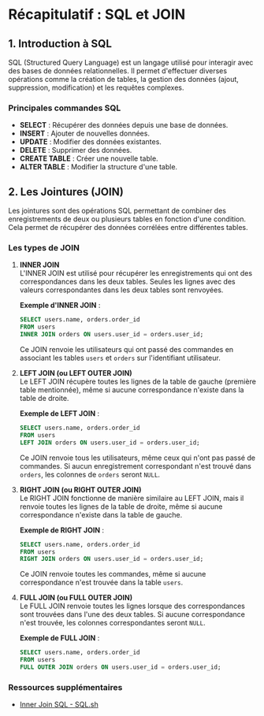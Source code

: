 
# Récapitulatif : SQL et JOIN

## 1. Introduction à SQL

SQL (Structured Query Language) est un langage utilisé pour interagir avec des bases de données relationnelles. Il permet d'effectuer diverses opérations comme la création de tables, la gestion des données (ajout, suppression, modification) et les requêtes complexes.

### Principales commandes SQL
- **SELECT** : Récupérer des données depuis une base de données.
- **INSERT** : Ajouter de nouvelles données.
- **UPDATE** : Modifier des données existantes.
- **DELETE** : Supprimer des données.
- **CREATE TABLE** : Créer une nouvelle table.
- **ALTER TABLE** : Modifier la structure d'une table.

## 2. Les Jointures (JOIN)

Les jointures sont des opérations SQL permettant de combiner des enregistrements de deux ou plusieurs tables en fonction d'une condition. Cela permet de récupérer des données corrélées entre différentes tables.

### Les types de JOIN

1. **INNER JOIN**  
   L'INNER JOIN est utilisé pour récupérer les enregistrements qui ont des correspondances dans les deux tables. Seules les lignes avec des valeurs correspondantes dans les deux tables sont renvoyées.

   **Exemple d'INNER JOIN** :
   ```sql
   SELECT users.name, orders.order_id
   FROM users
   INNER JOIN orders ON users.user_id = orders.user_id;
   ```
   Ce JOIN renvoie les utilisateurs qui ont passé des commandes en associant les tables `users` et `orders` sur l'identifiant utilisateur.

2. **LEFT JOIN (ou LEFT OUTER JOIN)**  
   Le LEFT JOIN récupère toutes les lignes de la table de gauche (première table mentionnée), même si aucune correspondance n'existe dans la table de droite.

   **Exemple de LEFT JOIN** :
   ```sql
   SELECT users.name, orders.order_id
   FROM users
   LEFT JOIN orders ON users.user_id = orders.user_id;
   ```
   Ce JOIN renvoie tous les utilisateurs, même ceux qui n'ont pas passé de commandes. Si aucun enregistrement correspondant n'est trouvé dans `orders`, les colonnes de `orders` seront `NULL`.

3. **RIGHT JOIN (ou RIGHT OUTER JOIN)**  
   Le RIGHT JOIN fonctionne de manière similaire au LEFT JOIN, mais il renvoie toutes les lignes de la table de droite, même si aucune correspondance n'existe dans la table de gauche.

   **Exemple de RIGHT JOIN** :
   ```sql
   SELECT users.name, orders.order_id
   FROM users
   RIGHT JOIN orders ON users.user_id = orders.user_id;
   ```
   Ce JOIN renvoie toutes les commandes, même si aucune correspondance n'est trouvée dans la table `users`.

4. **FULL JOIN (ou FULL OUTER JOIN)**  
   Le FULL JOIN renvoie toutes les lignes lorsque des correspondances sont trouvées dans l'une des deux tables. Si aucune correspondance n'est trouvée, les colonnes correspondantes seront `NULL`.

   **Exemple de FULL JOIN** :
   ```sql
   SELECT users.name, orders.order_id
   FROM users
   FULL OUTER JOIN orders ON users.user_id = orders.user_id;
   ```

### Ressources supplémentaires
- [Inner Join SQL - SQL.sh](https://sql.sh/cours/jointures/inner-join)
